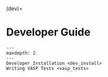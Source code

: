 (dev)=

# Developer Guide

```{toctree}
---
maxdepth: 2
---
Developer Installation <dev_install>
Writing VASP Tests <vasp_tests>
```
